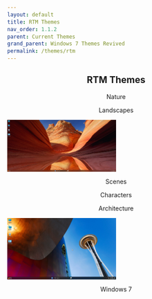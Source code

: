 ```yaml
---
layout: default
title: RTM Themes
nav_order: 1.1.2
parent: Current Themes
grand_parent: Windows 7 Themes Revived
permalink: /themes/rtm
---
```


<h2 align="center">RTM Themes</h2>
<p align="center">Nature</p>
<p align="center">Landscapes</p>
<img align="center" width="50%" src="../assets/Landscapes.jpg">
<p align="center">Scenes</p>
<p align="center">Characters</p>
<p align="center">Architecture</p>
<img align="center" width="50%" src="../assets/Architecture.jpg">
<p align="center">Windows 7</p>
